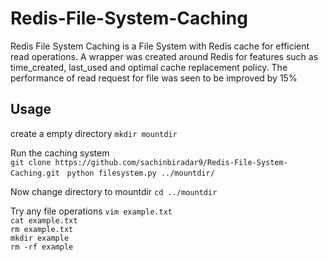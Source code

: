 # Redis-File-System-Caching

Redis File System Caching is a File System with Redis cache for efficient read operations. A wrapper was created around Redis for features such as time_created, last_used and optimal cache replacement policy. The performance of read request for file was seen to be improved by 15%



## Usage
create a empty directory `mkdir mountdir`

Run the caching system  
`git clone https://github.com/sachinbiradar9/Redis-File-System-Caching.git`  
`python filesystem.py ../mountdir/`

Now change directory to mountdir 
`cd ../mountdir`

Try any file operations
`vim example.txt`  
`cat example.txt`  
`rm example.txt`  
`mkdir example`  
`rm -rf example`
